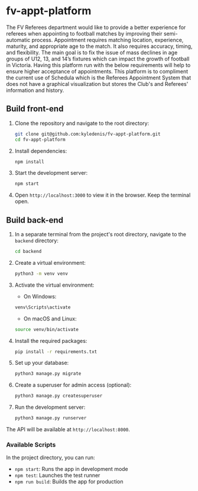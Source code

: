 # fv-appt-platform

The FV Referees department would like to provide a better experience for referees when appointing to football matches by improving their semi-automatic process. Appointment requires matching location, experience, maturity, and appropriate age to the match. It also requires accuracy, timing, and flexibility. The main goal is to fix the issue of mass declines in age groups of U12, 13, and 14’s fixtures which can impact the growth of football in Victoria. Having this platform run with the below requirements will help to ensure higher acceptance of appointments. This platform is to compliment the current use of Schedula which is the Referees Appointment System that does not have a graphical visualization but stores the Club's and Referees' information and history.

## Build front-end

1. Clone the repository and navigate to the root directory:

    ```bash
    git clone git@github.com:kyledenis/fv-appt-platform.git
    cd fv-appt-platform
    ```

2. Install dependencies:

    ```bash
    npm install
    ```

3. Start the development server:

    ```bash
    npm start
    ```

4. Open `http://localhost:3000` to view it in the browser. Keep the terminal open.

## Build back-end

1. In a separate terminal from the project's root directory, navigate to the `backend` directory:

    ```bash
    cd backend
    ```

2. Create a virtual environment:

    ```bash
    python3 -m venv venv
    ```

3. Activate the virtual environment:
    - On Windows:

    ```bash
    venv\Scripts\activate
    ```

    - On macOS and Linux:

    ```bash
    source venv/bin/activate
    ```

4. Install the required packages:

    ```bash
    pip install -r requirements.txt
    ```

5. Set up your database:

    ```bash
    python3 manage.py migrate
    ```

6. Create a superuser for admin access (optional):

    ```bash
    python3 manage.py createsuperuser
    ```

7. Run the development server:

    ```bash
    python3 manage.py runserver
    ```

The API will be available at `http://localhost:8000`. 

### Available Scripts

In the project directory, you can run:

- `npm start`: Runs the app in development mode
- `npm test`: Launches the test runner
- `npm run build`: Builds the app for production
